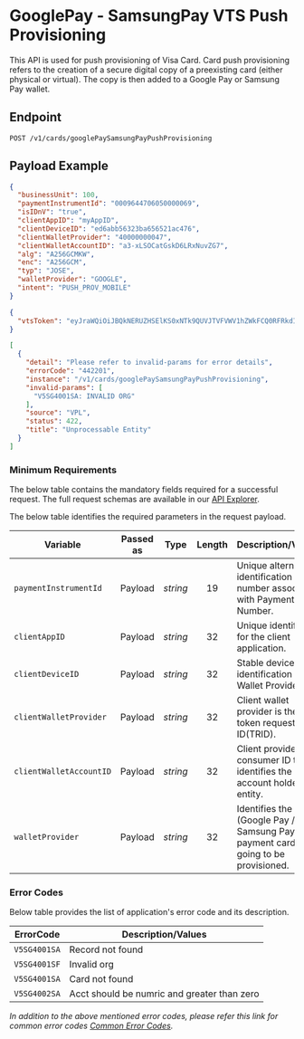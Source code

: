 # GooglePay - SamsungPay VTS Push Provisioning

This API is used for push provisioning of Visa Card. Card push provisioning refers to the creation of a secure digital copy of a preexisting card (either physical or virtual). The copy is then added to a Google Pay or Samsung Pay wallet.

## Endpoint

`POST /v1/cards/googlePaySamsungPayPushProvisioning`

## Payload Example

<!--
type: tab
titles: Request, Response, Error
-->

```json
{
  "businessUnit": 100,
  "paymentInstrumentId": "0009644706050000069",
  "isIDnV": "true",
  "clientAppID": "myAppID",
  "clientDeviceID": "ed6abb56323ba656521ac476",
  "clientWalletProvider": "40000000047",
  "clientWalletAccountID": "a3-xLSOCatGskD6LRxNuvZG7",
  "alg": "A256GCMKW",
  "enc": "A256GCM",
  "typ": "JOSE",
  "walletProvider": "GOOGLE",
  "intent": "PUSH_PROV_MOBILE"
}
```

<!--
type: tab
-->

```json
{
  "vtsToken": "eyJraWQiOiJBQkNERUZHSElKS0xNTk9QUVJTVFVWV1hZWkFCQ0RFRkdISUpLTE1OT1BRUlNUVVZXIiwiYWxnIjoiQTI1NkdDTUtXIiwiZW5jIjoiQTI1NkdDTSIsInR5cCI6IkpPU0UiLCJjaGFubmVsU2VjdXJpdHlDb250ZXh0IjoiU0hBUkVEX1NFQ1JFVCIsImlhdCI6IjE2NzQwMjcyMjciLCJpdiI6Il9xTWtpY1Y2MkZKOWhEY3UiLCJ0YWciOiJMRDFOaEQwYy1LcmQwb0ZxRmRSQkpRIn0.RFtrrSb4jr3T857-HqFZX6gW_XKfSEhKcAoGL8Elkjs.YW1GMllYZ3VZM0o1Y0hSdkxuTndaV011U1haUVlYSmhiV1YwWlhKVGNHVmpRRFkyTkRBM1lUTXg.OC3ucDtOFAESzxQ4hznVJdgYISoMqkOCGzm4_Sn4-PP-4uqy2nmvabiSCeUcuVi0bgLdAU2tbwVDX3DojhpampaaCmPkb-uGdluejsOSr5qcMTJTWFTjuuWAa_8vVR2h4IYA1UMRmJPA8jl34RfVkz6TBW1iYOXnBjNnFK-KOJ3NpsurDAJU66yOQ9cxYyUu_aeGb-LsD0QLRzqdBmpLoqZUVl53m0ChoV1OPUxaXzUdFcIXo3B_Znyhn2__Ios0-YPqY9d0y8ht9Etg4tEOYJ-2akhcuxR7Ti7RiKOPqrQgplaL88eRVeA0rQo54E0jz70q-FEBMlea0PABsClKG9YtBvAzjs4mQr8OmB3BlTswJyko_uV33kDDVXkIjA66qE5NU_sKjL2cXMDlFSXWleXKb0gdsAhiY8IHhzZg7Q25l0STXPIZsKU3I-UmoaqH56ne8dawItFwdbSR.CLJntHFT4g5OGKEgzLl6hw"
}
```

<!--
type: tab
-->

```json
[
  {
    "detail": "Please refer to invalid-params for error details",
    "errorCode": "442201",
    "instance": "/v1/cards/googlePaySamsungPayPushProvisioning",
    "invalid-params": [
      "V5SG4001SA: INVALID ORG"
    ],
    "source": "VPL",
    "status": 422,
    "title": "Unprocessable Entity"
  }
]
```

<!-- type: tab-end -->

### Minimum Requirements

The below table contains the mandatory fields required for a successful request. The full request schemas are available in our [API Explorer](../api/?type=post&path=/v1/cards/googlePaySamsungPayPushProvisioning).

The below table identifies the required parameters in the request payload.

| Variable | Passed as | Type | Length | Description/Values |
| -------- | :-------: | :--: | :------------: | ------------------ |
| `paymentInstrumentId` | Payload | *string* | 19 | Unique alternate identification number associated with Payment Card Number. |
| `clientAppID` | Payload | *string* | 32 | Unique identifier for the client application. |
| `clientDeviceID` | Payload | *string* | 32 | Stable device identification set by Wallet Provider. |
| `clientWalletProvider` | Payload | *string* | 32 | Client wallet provider is the token requestor’s ID(TRID). |
| `clientWalletAccountID` | Payload | *string* | 32 | Client provided consumer ID that identifies the Wallet account holder entity. |
| `walletProvider` | Payload | *string* | 32 | Identifies the wallet (Google Pay / Samsung Pay), the payment card is going to be provisioned. |

### Error Codes

Below table provides the list of application's error code and its description.

| ErrorCode |  Description/Values |
| --------  | ------------------ |
| `V5SG4001SA` | Record not found |
| `V5SG4001SF` | Invalid org |
| `V5SG4001SA` | Card not found |
| `V5SG4002SA` | Acct should be numric and greater than zero |

*In addition to the above mentioned error codes, please refer this link for common error codes [Common Error Codes](?path=docs/Common_Error_Code.md).*
